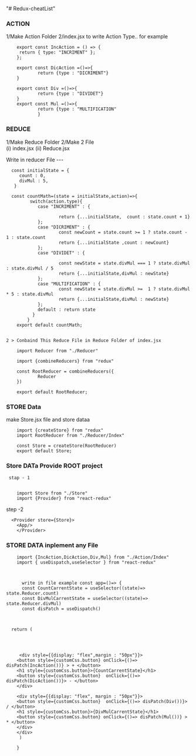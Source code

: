 "# Redux-cheatList" 

### ACTION

  1/Make Action Folder
  2/index.jsx to write Action Type.. for example 


        export const IncAction = () => {
         return { type: "INCRIMENT" };
        };

        export const DicAction =()=>{
                return {type : "DICRIMENT"}
        }

        export const Div =()=>{
                return {type : "DIVIDET"}
        }
        export const Mul =()=>{
                return {type : "MULTIFICATION"
                }




### REDUCE 

  1/Make Reduce Folder
  2/Make 2 File  
    (i) index.jsx
    (ii) Reduce.jsx

  Write in reducer File ---

      const initialState = {
         count : 0,
         divMul : 5,
       }

      const countMath=(state = initialState,action)=>{
             switch(action.type){
                case "INCRIMENT" : {
                       
                        return {...initialState,  count : state.count + 1}
                };
                case "DICRIMENT" : {
                        const newCount = state.count >= 1 ? state.count - 1 : state.count
                        return {...initialState ,count : newCount}
                };
                case "DIVIDET" : {
                       
                        const newState = state.divMul === 1 ? state.divMul  : state.divMul / 5
                        return {...initialState,divMul : newState}
                };
                case "MULTIFICATION" : {
                        const newState = state.divMul >=  1 ? state.divMul * 5 : state.divMul
                        return {...initialState,divMul : newState}
                };
                default : return state
              }
            }
        export default countMath;


    2 > Conbaind This Reduce File in Reduce Folder of index.jsx

        import Reducer from "./Reducer"

        import {combineReducers} from "redux"

        const RootReducer = combineReducers({
                Reducer
        })

        export default RootReducer;


### STORE Data


  make Store.jsx file and store dataa

        import {createStore} from "redux"
        import RootReducer from "./Reducer/Index"

        const Store = createStore(RootReducer)
        export default Store;


### Store DATa Provide ROOT project

     stap - 1 


        import Store from "./Store"
        import {Provider} from "react-redux"

   step -2

      <Provider store={Store}>
        <App/>
        </Provider>


### STORE DATA inplement  any File


        import {IncAction,DicAction,Div,Mul} from "./Action/Index"
        import { useDispatch,useSelector } from "react-redux"



          write in file example const app=()=> {
          const CountCarrentState = useSelector((state)=> state.Reducer.count)
          const DivMulCarrentState = useSelector((state)=> state.Reducer.divMul)
          const disPatch = useDispatch()



      return (

  


         <div style={{display: "flex",margin : "50px"}}>
        <button style={customCss.button} onClick={()=> disPatch(IncAction())} > + </button>
        <h1 style={customCss.button}>{CountCarrentState}</h1>
        <button style={customCss.button}  onClick={()=> disPatch(DicAction())}> - </button>
        </div>

        <div style={{display: "flex", margin : "50px"}}>
        <button style={customCss.button}  onClick={()=> disPatch(Div())}> / </button>
        <h1 style={customCss.button}>{DivMulCarrentState}</h1>
        <button style={customCss.button} onClick={()=> disPatch(Mul())} > * </button>
        </div>
        </div>
         )

        }